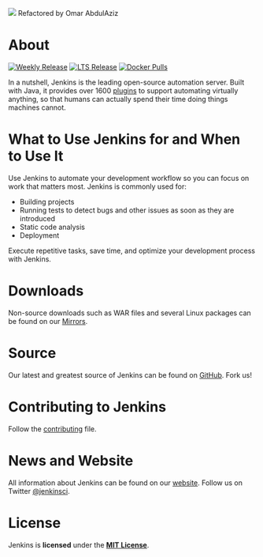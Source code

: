 [![][ButlerImage]][website] 
Refactored by Omar AbdulAziz
# About

[![Weekly Release](https://img.shields.io/badge/dynamic/json.svg?url=https://updates.jenkins.io/update-center.actual.json&label=Weekly%20Release&query=$.core.version&color=green)](https://jenkins.io/changelog/)
[![LTS Release](https://img.shields.io/badge/dynamic/json.svg?url=https://updates.jenkins.io/stable/update-center.actual.json&label=LTS%20Release&query=$.core.version&color=orange)](https://jenkins.io/changelog-stable/)
[![Docker Pulls](https://img.shields.io/docker/pulls/jenkins/jenkins.svg)](https://hub.docker.com/r/jenkins/jenkins/)

In a nutshell, Jenkins is the leading open-source automation server. 
Built with Java, it provides over 1600 [plugins](https://plugins.jenkins.io/) to support automating virtually anything, 
so that humans can actually spend their time doing things machines cannot.

# What to Use Jenkins for and When to Use It

Use Jenkins to automate your development workflow so you can focus on work that matters most. Jenkins is commonly used for:

- Building projects
- Running tests to detect bugs and other issues as soon as they are introduced
- Static code analysis
- Deployment

Execute repetitive tasks, save time, and optimize your development process with Jenkins.

# Downloads
Non-source downloads such as WAR files and several Linux packages can be found on our [Mirrors].

# Source
Our latest and greatest source of Jenkins can be found on [GitHub]. Fork us!

# Contributing to Jenkins
Follow the [contributing](CONTRIBUTING.md) file.

# News and Website
All information about Jenkins can be found on our [website]. Follow us on Twitter [@jenkinsci].

# License
Jenkins is **licensed** under the **[MIT License]**.


[ButlerImage]: https://jenkins.io/sites/default/files/jenkins_logo.png
[MIT License]: https://github.com/jenkinsci/jenkins/blob/master/LICENSE.txt
[Mirrors]: http://mirrors.jenkins-ci.org
[GitHub]: https://github.com/jenkinsci/jenkins
[website]: https://jenkins.io/
[@jenkinsci]: https://twitter.com/jenkinsci
[wiki]: https://wiki.jenkins-ci.org
